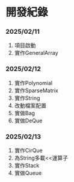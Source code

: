 # 開發紀錄

### 2025/02/11
1. 項目啟動
2. 實作GeneralArray

### 2025/02/12
1. 實作Polynomial
2. 實作SparseMatrix
3. 實作String
4. 改動檔案配置
5. 實做Bag
6. 實做DeQue

### 2025/02/13
1. 實作CirQue
2. 為String多載<<運算子
3. 實作Stack
4. 實做Queue